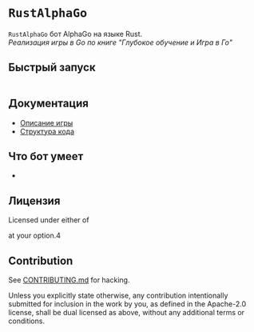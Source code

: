 # `RustAlphaGo`

`RustAlphaGo` бот AlphaGo на языке Rust.  
*Реализация игры в Go по книге "Глубокое обучение и Игра в Го"*

## Быстрый запуск
```bash

```

## Документация

- [Описание игры](./docs/GAMEGO.md)
- [Структура кода](./docs/CODESTRUCT.md)

## Что бот умеет

- 

## Лицензия

Licensed under either of

at your option.4

## Contribution

See [CONTRIBUTING.md](./CONTRIBUTING.md) for hacking.

Unless you explicitly state otherwise, any contribution intentionally submitted
for inclusion in the work by you, as defined in the Apache-2.0 license, shall be
dual licensed as above, without any additional terms or conditions.

